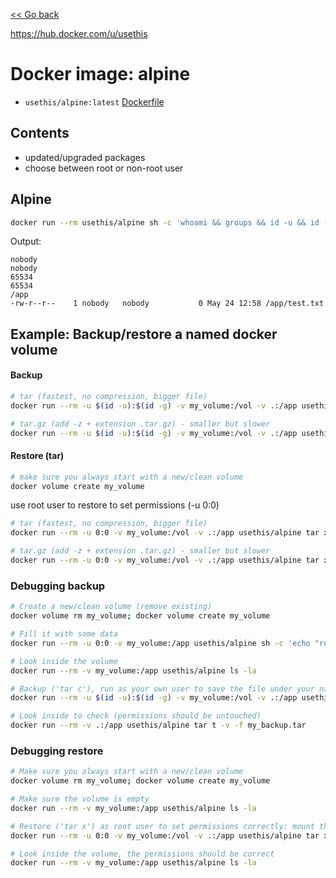 [<< Go back](../README.md#overview)

https://hub.docker.com/u/usethis

# Docker image: alpine

- `usethis/alpine:latest` [Dockerfile](Dockerfile)

## Contents

- updated/upgraded packages
- choose between root or non-root user

## Alpine

```bash
docker run --rm usethis/alpine sh -c 'whoami && groups && id -u && id -g && pwd && touch test.txt && ls -la /app/test.txt'
```

Output:

```
nobody
nobody
65534
65534
/app
-rw-r--r--    1 nobody   nobody           0 May 24 12:58 /app/test.txt
```

## Example: Backup/restore a named docker volume

#### Backup

```bash
# tar (fastest, no compression, bigger file)
docker run --rm -u $(id -u):$(id -g) -v my_volume:/vol -v .:/app usethis/alpine tar c -f my_backup.tar -C /vol .

# tar.gz (add -z + extension .tar.gz) - smaller but slower
docker run --rm -u $(id -u):$(id -g) -v my_volume:/vol -v .:/app usethis/alpine tar c -z -f my_backup.tar.gz -C /vol .
```

#### Restore (tar)

```bash
# make sure you always start with a new/clean volume
docker volume create my_volume
```

use root user to restore to set permissions (-u 0:0)

```bash
# tar (fastest, no compression, bigger file)
docker run --rm -u 0:0 -v my_volume:/vol -v .:/app usethis/alpine tar x -f my_backup.tar -C /vol .

# tar.gz (add -z + extension .tar.gz) - smaller but slower
docker run --rm -u 0:0 -v my_volume:/vol -v .:/app usethis/alpine tar x -z -f my_backup.tar.gz -C /vol .
```

### Debugging backup

```bash
# Create a new/clean volume (remove existing)
docker volume rm my_volume; docker volume create my_volume

# Fill it with some data
docker run --rm -u 0:0 -v my_volume:/app usethis/alpine sh -c 'echo "root" > test-root-0.txt; echo "normal" > test-1000.txt; echo "nobody" > test-nobody-65534.txt; echo "another" > test-another-12345.txt; chown nobody:nobody test-nobody-65534.txt; chown 1000:1000 test-1000.txt; chown 12345:54321 test-another-12345.txt; ls -la'

# Look inside the volume
docker run --rm -v my_volume:/app usethis/alpine ls -la

# Backup ('tar c'), run as your own user to save the file under your name: mount the named volume to /vol, and the current directory to /app, then create the tar in /app :
docker run --rm -u $(id -u):$(id -g) -v my_volume:/vol -v .:/app usethis/alpine tar c -f my_backup.tar -C /vol .

# Look inside to check (permissions should be untouched)
docker run --rm -v .:/app usethis/alpine tar t -v -f my_backup.tar
```

### Debugging restore

```bash
# Make sure you always start with a new/clean volume
docker volume rm my_volume; docker volume create my_volume

# Make sure the volume is empty
docker run --rm -v my_volume:/app usethis/alpine ls -la

# Restore ('tar x') as root user to set permissions correctly: mount the named volume to /vol, and the current directory to /app, then extract the tar to /vol :
docker run --rm -u 0:0 -v my_volume:/vol -v .:/app usethis/alpine tar x -f my_backup.tar -C /vol .

# Look inside the volume, the permissions should be correct
docker run --rm -v my_volume:/app usethis/alpine ls -la
```
